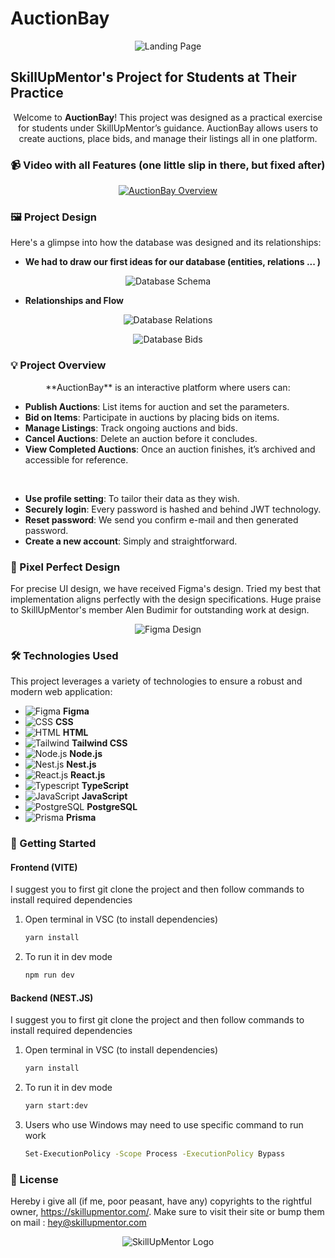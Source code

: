 # AuctionBay

<p style="text-align: center;">
    <img src="https://github.com/FromZeroToHeroAmiidus/Project_01_Frontend/blob/main/ReadMeFiles/landing_page.jpg" alt="Landing Page">
</p>

## SkillUpMentor's Project for Students at Their Practice

<p style="text-align: center;">Welcome to <strong>AuctionBay</strong>! This project was designed as a practical exercise for students under SkillUpMentor’s guidance. AuctionBay allows users to create auctions, place bids, and manage their listings all in one platform.</p>

### 📹 Video with all Features (one little slip in there, but fixed after)

<p style="text-align: center;">
    <a href="https://www.youtube.com/watch?v=_wxuceU5HXc" target="_blank">
        <img src="https://img.youtube.com/vi/_wxuceU5HXc/0.jpg" alt="AuctionBay Overview">
    </a>
</p>

### 🖼️ Project Design

Here's a glimpse into how the database was designed and its relationships:

- **We had to draw our first ideas for our database (entities, relations ... )**

<p style="text-align: center;">
    <img src="https://github.com/FromZeroToHeroAmiidus/Project_01_Frontend/blob/main/ReadMeFiles/entities_.jpg" alt="Database Schema">
</p>

- **Relationships and Flow**

<p style="text-align: center;">
    <img src="https://github.com/FromZeroToHeroAmiidus/Project_01_Frontend/blob/main/ReadMeFiles/relations_.jpg" alt="Database Relations">
</p>

<p style="text-align: center;">
    <img src="https://github.com/FromZeroToHeroAmiidus/Project_01_Frontend/blob/main/ReadMeFiles/bids_.jpg" alt="Database Bids">
</p>

### 💡 Project Overview

<p style="text-align: center;">
    **AuctionBay** is an interactive platform where users can:
    <ul>
        <li><strong>Publish Auctions</strong>: List items for auction and set the parameters.</li>
        <li><strong>Bid on Items</strong>: Participate in auctions by placing bids on items.</li>
        <li><strong>Manage Listings</strong>: Track ongoing auctions and bids.</li>
        <li><strong>Cancel Auctions</strong>: Delete an auction before it concludes.</li>
        <li><strong>View Completed Auctions</strong>: Once an auction finishes, it’s archived and accessible for reference.</li>
    </ul>
    </br>
        <ul>
        <li><strong>Use profile setting</strong>: To tailor their data as they wish.</li>
        <li><strong>Securely login</strong>: Every password is hashed and behind JWT technology.</li>
        <li><strong>Reset password</strong>: We send you confirm e-mail and then generated password.</li>
        <li><strong>Create a new account</strong>: Simply and straightforward.</li>
    </ul>
</p>

### 📐 Pixel Perfect Design

For precise UI design, we have received Figma's design. Tried my best that implementation aligns perfectly with the design specifications.
Huge praise to SkillUpMentor's member Alen Budimir for outstanding work at design.

<p style="text-align: center;">
    <img src="https://github.com/FromZeroToHeroAmiidus/Project_01_Frontend/blob/main/ReadMeFiles/figma.png" alt="Figma Design">
</p>

### 🛠️ Technologies Used

This project leverages a variety of technologies to ensure a robust and modern web application:

- ![Figma](https://img.shields.io/badge/Figma-000?logo=figma&logoColor=white) **Figma**
- ![CSS](https://img.shields.io/badge/CSS-000?logo=css3&logoColor=white) **CSS**
- ![HTML](https://img.shields.io/badge/HTML-000?logo=html5&logoColor=white) **HTML**
- ![Tailwind](https://img.shields.io/badge/Tailwind%20CSS-000?logo=tailwindcss&logoColor=white) **Tailwind CSS**
- ![Node.js](https://img.shields.io/badge/Node.js-000?logo=node.js&logoColor=white) **Node.js**
- ![Nest.js](https://img.shields.io/badge/NestJS-000?logo=nestjs&logoColor=white) **Nest.js**
- ![React.js](https://img.shields.io/badge/React.js-000?logo=react&logoColor=white) **React.js**
- ![Typescript](https://img.shields.io/badge/TypeScript-000?logo=typescript&logoColor=white) **TypeScript**
- ![JavaScript](https://img.shields.io/badge/JavaScript-000?logo=javascript&logoColor=white) **JavaScript**
- ![PostgreSQL](https://img.shields.io/badge/PostgreSQL-000?logo=postgresql&logoColor=white) **PostgreSQL**
- ![Prisma](https://img.shields.io/badge/Prisma-000?logo=prisma&logoColor=white) **Prisma**

### 🚀 Getting Started

#### Frontend (VITE)

I suggest you to first git clone the project and then follow commands to install required dependencies

1. Open terminal in VSC (to install dependencies)

   ```bash
   yarn install

   ```

2. To run it in dev mode
   ```bash
   npm run dev
   ```

#### Backend (NEST.JS)

I suggest you to first git clone the project and then follow commands to install required dependencies

1. Open terminal in VSC (to install dependencies)

   ```bash
   yarn install

   ```

2. To run it in dev mode

   ```bash
   yarn start:dev

   ```

3. Users who use Windows may need to use specific command to run work
   ```bash
   Set-ExecutionPolicy -Scope Process -ExecutionPolicy Bypass
   ```

### 📜 License

Hereby i give all (if me, poor peasant, have any) copyrights to the rightful owner, https://skillupmentor.com/.
Make sure to visit their site or bump them on mail : hey@skillupmentor.com

<p style="text-align: center;">
    <img src="https://skillupmentor.com/media/skillupmentorLogoArrowsVertical.png" alt="SkillUpMentor Logo">
</p>
